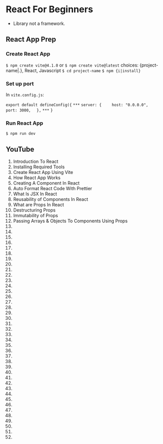# React For Beginners

* Library not a framework.

## React App Prep

### Create React App

`$ npm create vite@4.1.0` or `$ npm create vite@latest`  choices: {project-name|.}, React, Javascript
`$ cd project-name`
`$ npm {i|install}`

### Set up port

In `vite.config.js`:

`export default defineConfig({`
`***`
`server: {`
`    host: "0.0.0.0",`
`    port: 3000,`
`  },`
`***`
`}`

### Run React App

`$ npm run dev`


## YouTube

01. Introduction To React
02. Installing Required Tools
03. Create React App Using Vite
04. How React App Works
05. Creating A Component In React
06. Auto Format React Code With Prettier
07. What Is JSX In React
08. Reusability of Components In React
09. What are Props In React
10. Destructuring Props
11. Immutability of Props
12. Passing Arrays & Objects To Components Using Props
13.
14.
15.
16.
17.
18.
19.
20.
21.
22.
23.
24.
25.
26.
27.
28.
29.
30.
31.
32.
33.
34.
35.
36.
37.
38.
39.
40.
41.
42.
43.
44.
45.
46.
47.
48.
49.
50.
51.
52.